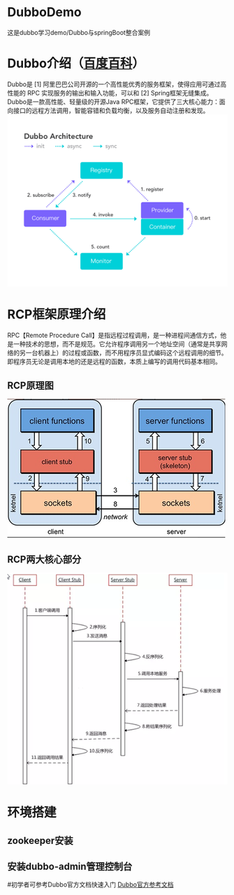 # DubboDemo
这是dubbo学习demo/Dubbo与springBoot整合案例
# Dubbo介绍（[百度百科](https://baike.baidu.com/item/Dubbo/18907815?fr=aladdin "With a Title")）
Dubbo是 [1]  阿里巴巴公司开源的一个高性能优秀的服务框架，使得应用可通过高性能的 RPC 实现服务的输出和输入功能，可以和 [2]  Spring框架无缝集成。
Dubbo是一款高性能、轻量级的开源Java RPC框架，它提供了三大核心能力：面向接口的远程方法调用，智能容错和负载均衡，以及服务自动注册和发现。
![Image text](
https://github.com/WANGJINYIN060708/DubboDemo/blob/master/%E5%9B%BE%E7%89%873.png)
# RCP框架原理介绍
RPC【Remote Procedure Call】是指远程过程调用，是一种进程间通信方式，他是一种技术的思想，而不是规范。它允许程序调用另一个地址空间（通常是共享网络的另一台机器上）的过程或函数，而不用程序员显式编码这个远程调用的细节。即程序员无论是调用本地的还是远程的函数，本质上编写的调用代码基本相同。
## RCP原理图
![RCP框架原理图](
https://github.com/WANGJINYIN060708/DubboDemo/blob/master/%E5%9B%BE%E7%89%871.png)
## RCP两大核心部分
![RCP通讯，序列化](
https://github.com/WANGJINYIN060708/DubboDemo/blob/master/%E5%9B%BE%E7%89%872.png)
# 环境搭建
## zookeeper安装
## 安装dubbo-admin管理控制台
#初学者可参考Dubbo官方文档快速入门
[Dubbo官方参考文档](http://dubbo.apache.org/en-us/docs/user/quick-start.html "With a Title")
